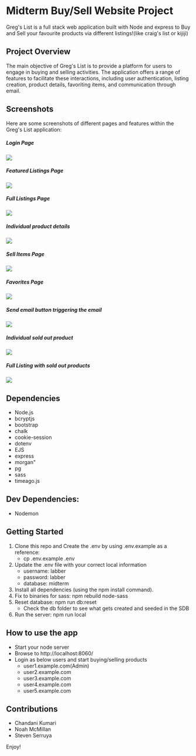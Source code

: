 # Midterm Buy/Sell Website Project
Greg's List is a full stack web application built with Node and express to Buy and Sell your favourite products via different listings!(like craig's list or kijiji)

## Project Overview

The main objective of Greg's List is to provide a platform for users to engage in buying and selling activities. The application offers a range of features to facilitate these interactions, including user authentication, listing creation, product details, favoriting items, and communication through email.


## Screenshots

Here are some screenshots of different pages and features within the Greg's List application:

##### Login Page
![](./public/images/screenshots/loginPage.png)

##### Featured Listings Page
![](./public/images/screenshots/featuredListings.png)

##### Full Listings Page
![](./public/images/screenshots/fullListings.png)

##### Individual product details 
![](./public/images/screenshots/productDetails.png)

##### Sell Items Page
![](./public/images/screenshots/sellItems.png)

##### Favorites Page
![](./public/images/screenshots/favorites.png)

##### Send email button triggering the email
![](./public/images/screenshots/emailTrigger.png)

##### Individual sold out product
![](./public/images/screenshots/soldOutProducts.png)

##### Full Listing with sold out products
![](./public/images/screenshots/fullListingsWithSoldOut.png)

## Dependencies

- Node.js
- bcryptjs
- bootstrap
- chalk
- cookie-session
- dotenv
- EJS
- express
- morgan"
- pg
- sass
- timeago.js

## Dev Dependencies:
- Nodemon

## Getting Started
1. Clone this repo and Create the .env by using .env.example as a reference: 
    - cp .env.example .env
2. Update the .env file with your correct local information
    - username: labber
    - password: labber
    - database: midterm
3. Install all dependencies (using the npm install command).
4. Fix to binaries for sass: npm rebuild node-sass
5. Reset database: npm run db:reset
    - Check the db folder to see what gets created and seeded in the SDB
6. Run the server: npm run local


## How to use the app

- Start your node server
- Browse to http://localhost:8060/
- Login as below users and start buying/selling products
    - user1.example.com(Admin)
    - user2.example.com
    - user3.example.com
    - user4.example.com
    - user5.example.com

## Contributions

- Chandani Kumari
- Noah McMillan
- Steven Serruya



Enjoy!